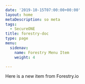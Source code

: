 ```yaml
---
date: '2019-10-15T07:00:00+00:00'
layout: home
metaDescription: so meta
tags:
  - SecureONE
title: forestry-doc
type: page
menu:
  sidenav:
    name: Forestry Menu Item
    weight: 4

---
```


Here is a new item from Forestry.io